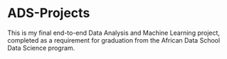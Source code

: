 # ADS-Projects
This is my final end-to-end Data Analysis and Machine Learning project, completed as a requirement for graduation from the African Data School Data Science program.

